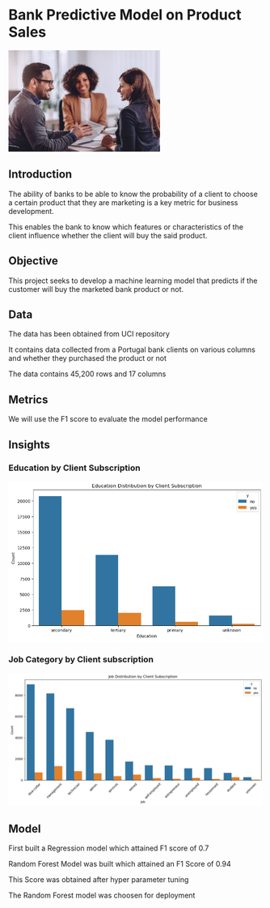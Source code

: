 # Bank Predictive Model on Product Sales
<img src="/Images/Cover Photo.jpg"/>

## Introduction
The ability of banks to be able to know the probability of a client to choose a certain product that they are marketing is a key metric for business development.

This enables the bank to know which features or characteristics of the client influence whether the client will buy the said product.

## Objective
This project seeks to develop a machine learning model that predicts if the customer will buy the marketed bank product or not. 

## Data
The data has been obtained from UCI repository

It contains data collected from a Portugal bank clients on various columns and whether they purchased the product or not

The data contains 45,200 rows and 17 columns

## Metrics
We will use the F1 score to evaluate the model performance

## Insights

### Education by Client Subscription
<img src="/Images/education distribution.png"/>


### Job Category by Client subscription
<img src="/Images/Job distribution.png"/>

## Model 
First built a Regression model which attained F1 score of 0.7

Random Forest Model was built which attained an F1 Score of 0.94

This Score was obtained after hyper parameter tuning

The Random Forest model was choosen for deployment
